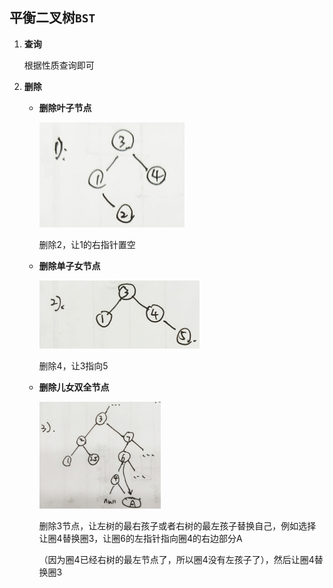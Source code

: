 ## 平衡二叉树`BST`

1. **查询**

   根据性质查询即可

2. **删除**

   * **删除叶子节点**

     <img src="./img/bst1.jpg" alt="bst1" style="zoom:25%;" />

     删除2，让1的右指针置空

   * **删除单子女节点**

     <img src="./img/bst2.jpg" alt="bst2" style="zoom:25%;" />

     删除4，让3指向5

   * **删除儿女双全节点**

     <img src="./img/bst3.jpg" alt="bst3" style="zoom:19%;" />

     删除3节点，让左树的最右孩子或者右树的最左孩子替换自己，例如选择让圈4替换圈3，让圈6的左指针指向圈4的右边部分A

     （因为圈4已经右树的最左节点了，所以圈4没有左孩子了），然后让圈4替换圈3